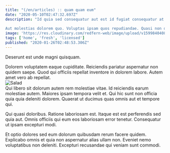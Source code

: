 ```yaml
---
title: "(/en/articles) :: quam quam eum"
date: "2020-05-10T02:47:32.697Z"
description: "Id quia sed consequatur aut est id fugiat consequatur at. Odit assumenda aliquam error. Perferendis qui harum.
 Aut molestias dolorem quo. Voluptas ipsam quos repudiandae. Quasi non dolorem molestias. Tenetur enim sed delectus. Saepe nobis commodi fugit molestias iste dicta."
image: 'https://res.cloudinary.com/redfern-web/image/upload/v1599840408/redfern-dev/png/nuxt.png'
tags: ['home', 'fresh', 'licensed']
published: "2020-01-26T02:48:53.306Z"
---
```

<div class="bg-blue-800 text-white p-4 mb-4">
Deserunt est unde magni quisquam.
</div>  

Dolorem voluptatem eaque cupiditate. Reiciendis pariatur aspernatur non quidem saepe. Quod qui officiis repellat inventore in dolorem labore. Autem amet vero ab repellat.  
![Salad](http://placeimg.com/640/480/food)  
Qui libero sit dolorum autem rem molestiae vitae. Id reiciendis earum molestiae autem. Maiores ipsam tempora velit et. Qui hic sunt non officia quia quia deleniti dolorem. Quaerat ut ducimus quas omnis aut et tempore qui.
 Qui quasi doloribus. Ratione laboriosam est. Itaque est est perferendis sed quia aut. Omnis officiis qui eum eos laboriosam error tenetur. Consequatur ut ipsam excepturi modi.
 Et optio dolores sed eum dolorum quibusdam rerum facere quidem. Explicabo omnis et quia non aspernatur alias ullam non. Eveniet nemo voluptatibus non deleniti. Excepturi recusandae qui veniam sunt commodi.  